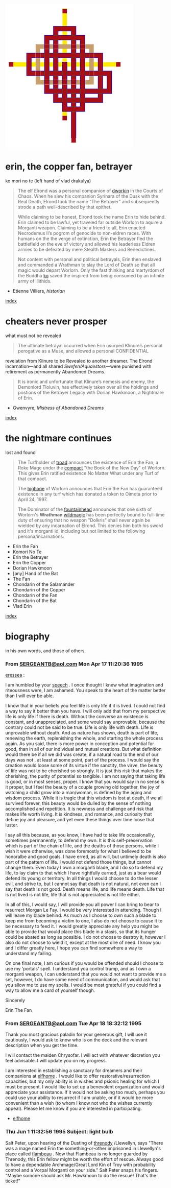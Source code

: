 ![pattern](assets/pattern.gif)

# erin, the copper fan, betrayer

ko mori no te (left hand of vlad drakulya)
>
>   The elf Elrond was a personal companion of  [dworkin](dworkin.md)  in the Courts of Chaos. When he slew his companion Syrinara of the Dusk with the Real Death, Elrond took the name “The Betrayer” and subsequently strode a path well-described by that epithet.
>
>   While claiming to be honest, Elrond took the name Erin to hide behind. Erin claimed to be lawful, yet traveled far outside Worlorn to aquire a Morganti weapon. Claiming to be a friend to all, Erin enacted Necrodemus II’s pogrom of genocide to non-eldren races. With humans on the the verge of extinction, Erin the Betrayer fled the battlefield on the eve of victory and allowed his leaderless Eldren armies to be defeated by mere Stealth Masters and Benedictines.
>
>   Not content with personal and political betrayals, Erin then enslaved and commanded a Wrathman to slay the Lord of Death so that all magic would depart Worlorn. Only the fast thinking and martyrdom of the Buddha  [ko](ko.md)  saved the inspired from being consumed by an infinite army of illithids.

 - Etienne Villiers, *historian* 

 [index](index.md) 

# cheaters never prosper

what must not be revealed
>
>   The ultimate betrayal occurred when Erin usurped Klinure’s personal perogative as a Muse, and allowed a personal 
 CONFIDENTIAL

 revelation from Klinure to be Revealed to another dreamer. The Elrond incarnation—and all shared *Swefen/Aquaestors*—were punished with retirement as permanently Abandoned Dreams.
>
>   It is ironic and unfortunate that Klinure’s nemesis and enemy, the Demonlord Tloluvin, has effectively taken over all the holdings and postions of the Betrayer Legacy with Dorian Hawkmoon, a Nightmare of Erin. 
 - Gwenvyre, *Mistress of Abandoned Dreams* 

 [index](index.md) 

# the nightmare continues

lost and found
>
>   The Turfholder of  [troad](troad.md)  announces the existence of Erin the Fan, a Roke Mage under the  [compact](compact.md)  "the Book of the New Day" of Worlorn. This gives Erin ratified existence No Matter What under any Turf of that compact. 
>
>   The  [highone](highone.md)  of Worlorn announces that Erin the Fan has guaranteed existence in any turf which has donated a token to Oimota prior to April 24, 1997. 
>
>   The Dominator of the  [fountainhead](fountainhead.md)  announces that one sixth of Worlorn's **Wrathman**  [wildmagic](wildmagic.md)  has been perfectly bound to full-time duty of ensuring that no weapon "Dolkris" shall never again be wielded by any incarnation of Elrond. This denies him both his sword and it's morganti id, including but not limited to the following persona/incarnations: 

* Erin the Fan 
* Komori No Te 
* Erin the Betrayer 
* Erin the Copper 
* Dorian Hawkmoon 
* [any] Hand of the Bat 
* The Fan 
* Chondarin of the Salamander 
* Chondarin of the Copper 
* Chondarin of the Fan 
* Chondarin of the Bat 
* Vlad Erin 

 [index](index.md) 

# biography

in his own words, and those of others

### From SERGEANTB@aol.com Mon Apr 17 11:20:36 1995

  [eressea](eressea.md) : 

 I am humbled by your  [speech](speech.md) . I once thought I knew what imagination and riteousness were, I am ashamed. You speak to the heart of the matter better than I will ever be able. 

 I know that in your beliefs you feel life is only life if it is lived. I could not find a way to say it better than you have. I will only add that from my perspective life is only life if there is death. Without the converse an existence is constant, and unappreciated, and some would say unprovable, because the contrary could not be said to be true. Life is only life with death. Life is unprovable without death. And as nature has shown, death is part of life, renewing the earth, replenishing the whole, and starting the whole process again. As you said, there is more power in conception and potential for good, than in all of our individual and mutual creations. But what definition would there be if all we did was create, if a natural road to the end of our days was not , at least at some point, part of the process. I would say the creation would loose some of its virtue if the sanctity, the virve, the beauty of life was not to be cherished so strongly. It is just this risk that makes the cherishing, the purity of potential so tangible. I am not saying that taking life is good, or in most senses, proper. I know that you would say in no sense is it proper, but I feel the beauty of a couple growing old together, the joy of watching a child grow into a man/woman, is defined by the aging and wisdom process. While it is tragic that this wisdom is lost at death, if we all survived forever, this beauty would be dulled by the sense of nothing accomplished and repetition. It is newness and challenge and risk that makes life worth living. It is kindness, and romance, and curiosity that define joy and pleasure, and yet even these things over time loose that luster. 

 I say all this because, as you know, I have had to take life occasionallly, sometimes permanently, to defend my own. It is this self-preservation which is part of the chain of life, and the deaths of those persons, while I wish it were otherwise, was done foremostly for what I believed to be honoralbe and good goals. I have erred, as all will, but untimely death is also part of the pattern of life. I would not defend those things, but cannot change them. Even today I own a morganti blade, and I do so to defend my life, to lay claim to that which I have rightfully earned, just as a bear would defend its young or territory. In all things I would choose to do the lesser evil, and strive to, but I cannot say that death is not natural, not even can I say that death is not good. Death means life, and life means death. Life that is not lived is not life, life that is not appreciated is not life either. 

 In all of this, I would say, I will provide you all power I can bring to bear to resurrect Morgan Le Fay. I would be very interested in attending. Though I will leave my blade behind. As much as I choose to own such a blade to keep me from becoming a victim to one, I also do not choose to cause it to be necessary to feed it. I would greatly appreciate any help you might be able to provide that would place this blade in a stasis, so that its hunger could be abated as long as possible. I do not choose to destroy it, however I also do not choose to wield it, except at the most dire of need. I know you and I differ greatly here, I hope you can find somewhere a way to understand my failing. 

 On one final note, I am curious if you would be offended should I choose to use my 'portals' spell. I understand you control trump, and as I own a morganti weapon, I can understand that you would not want to provide me a set, however, I do have some need of communication, and would ask that you allow me to use my spells. I would be most grateful if you could find a way to allow me a card of yourself though. 

 Sincerely

 Erin The Fan 

### From SERGEANTB@aol.com Tue Apr 18 18:32:12 1995

 Thank you most gracious paladin for your generous gift, I will use it cautiously, I would ask to know who is on the deck and the relevant description when you get the time. 

 I will contact the maiden Chrysofar. I will act with whatever discretion you feel advisable. I will update you on my progress. 

 I am interested in establishing a sanctuary for dreamers and their companions at  [elfhome](elfhome.md) . I would like to offer restorative/resurrection capacities, but my only ability is in wishes and psionic healing for which I must be present. I would like to set up a benevolent organization and would appreciate your assistance. If it would not be asking too much, perhaps you could use your ability to resurrect if I am unable, or if it would be more convenient than a wish (to whom I know not who the wishes currently appeal). Please let me know if you are interested in participating. 

*  [elfhome](elfhome.md)  

### Thu Jun 1 11:32:56 1995 Subject: light bulb

 Salt Peter, upon hearing of the Dusting of  [threnody](threnody.md) /Llewellyn, says "There was a mage named Erin the something-or-other imprisoned in Llewellyn's place called  [flambeau](flambeau.md) . Now that Flambeau is no longer guarded by Threnody, this Erin fellow might be worth the effort of rescue. Always good to have a dependable Archmage/Great Lord Kin of Troy with probability control and a Vorpal Morganti on your side." Salt Peter snaps his fingers. "Maybe somone should ask Mr. Hawkmoon to do the rescue! That's the ticket!" 

 